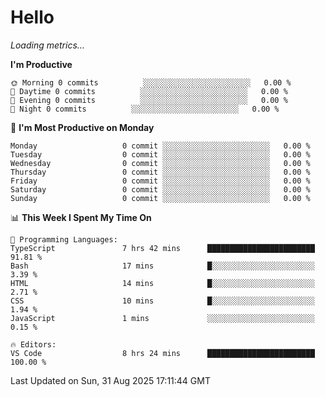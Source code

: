 # Hello

<!-- METRICS:START -->
<p><em>Loading metrics…</em></p>
<!-- METRICS:END -->

<!--START_SECTION:waka-->
**I'm Productive**

```text
🌞 Morning 0 commits          ░░░░░░░░░░░░░░░░░░░░░░░░   0.00 % 
🌆 Daytime 0 commits          ░░░░░░░░░░░░░░░░░░░░░░░░   0.00 % 
🌃 Evening 0 commits          ░░░░░░░░░░░░░░░░░░░░░░░░   0.00 % 
🌙 Night 0 commits          ░░░░░░░░░░░░░░░░░░░░░░░░   0.00 % 
```
📅 **I'm Most Productive on Monday**

```text
Monday                   0 commit ░░░░░░░░░░░░░░░░░░░░░░░░   0.00 % 
Tuesday                  0 commit ░░░░░░░░░░░░░░░░░░░░░░░░   0.00 % 
Wednesday                0 commit ░░░░░░░░░░░░░░░░░░░░░░░░   0.00 % 
Thursday                 0 commit ░░░░░░░░░░░░░░░░░░░░░░░░   0.00 % 
Friday                   0 commit ░░░░░░░░░░░░░░░░░░░░░░░░   0.00 % 
Saturday                 0 commit ░░░░░░░░░░░░░░░░░░░░░░░░   0.00 % 
Sunday                   0 commit ░░░░░░░░░░░░░░░░░░░░░░░░   0.00 % 
```

📊 **This Week I Spent My Time On**

```text
💬 Programming Languages: 
TypeScript               7 hrs 42 mins      ████████████████████████   91.81 % 
Bash                     17 mins            █░░░░░░░░░░░░░░░░░░░░░░░   3.39 % 
HTML                     14 mins            █░░░░░░░░░░░░░░░░░░░░░░░   2.71 % 
CSS                      10 mins            █░░░░░░░░░░░░░░░░░░░░░░░   1.94 % 
JavaScript               1 mins             ░░░░░░░░░░░░░░░░░░░░░░░░   0.15 % 

🔥 Editors: 
VS Code                  8 hrs 24 mins      ████████████████████████   100.00 % 
```

 Last Updated on Sun, 31 Aug 2025 17:11:44 GMT
<!--END_SECTION:waka-->
